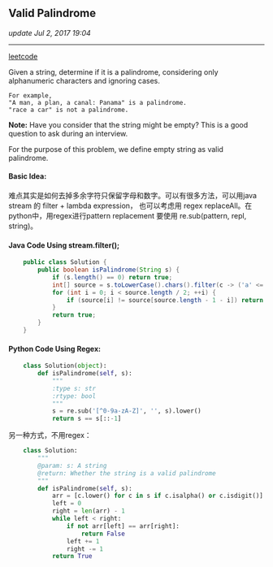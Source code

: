 ## Valid Palindrome
_update Jul 2, 2017 19:04_

---
[leetcode](https://leetcode.com/problems/valid-palindrome/#/solutions)

Given a string, determine if it is a palindrome, considering only alphanumeric characters and ignoring cases.
    
    For example,
    "A man, a plan, a canal: Panama" is a palindrome.
    "race a car" is not a palindrome.
    
**Note:**
Have you consider that the string might be empty? This is a good question to ask during an interview.

For the purpose of this problem, we define empty string as valid palindrome.

#### Basic Idea:
难点其实是如何去掉多余字符只保留字母和数字。可以有很多方法，可以用java stream 的 filter + lambda expression， 也可以考虑用 regex replaceAll。在python中，用regex进行pattern replacement 要使用 re.sub(pattern, repl, string)。

#### Java Code Using stream.filter();
```java
    public class Solution {
        public boolean isPalindrome(String s) {
            if (s.length() == 0) return true;
            int[] source = s.toLowerCase().chars().filter(c -> ('a' <= c && c <= 'z') || ('0' <= c && c <= '9')).toArray();
            for (int i = 0; i < source.length / 2; ++i) {
                if (source[i] != source[source.length - 1 - i]) return false;
            }
            return true;
        }
    }
```

#### Python Code Using Regex:
```python
    class Solution(object):
        def isPalindrome(self, s):
            """
            :type s: str
            :rtype: bool
            """
            s = re.sub('[^0-9a-zA-Z]', '', s).lower()
            return s == s[::-1]
```

另一种方式，不用regex：
```python
    class Solution:
        """
        @param: s: A string
        @return: Whether the string is a valid palindrome
        """
        def isPalindrome(self, s):
            arr = [c.lower() for c in s if c.isalpha() or c.isdigit()]
            left = 0
            right = len(arr) - 1
            while left < right:
                if not arr[left] == arr[right]:
                    return False
                left += 1
                right -= 1
            return True
```
            